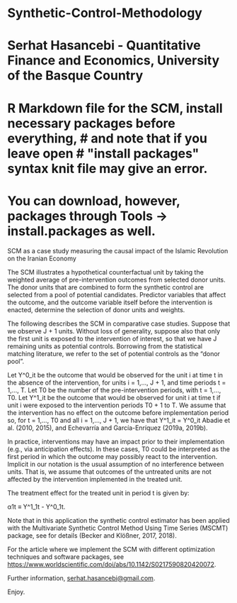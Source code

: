 # Synthetic-Control-Methodology

# Serhat Hasancebi - Quantitative Finance and Economics, University of the Basque Country

# R Markdown file for the SCM, install necessary packages before everything,                                                            # and note that if you leave open # "install packages" syntax knit file may give an error.
# You can download, however, packages through Tools -> install.packages as well.

SCM as a case study measuring the causal impact of the Islamic Revolution on the Iranian Economy


The SCM illustrates a hypothetical counterfactual unit by taking the weighted average of pre-intervention outcomes from selected donor units. The donor units that are combined to form the synthetic control are selected from a pool of potential candidates. Predictor
variables that affect the outcome, and the outcome variable itself before the intervention is enacted, determine the selection of donor units and weights.

The following describes the SCM in comparative case studies. Suppose that we observe J + 1 units. Without loss of generality, suppose also that only the first unit is exposed to the intervention of interest, so that we have J remaining units as potential controls.
Borrowing from the statistical matching literature, we refer to the set of potential controls as the “donor pool”.

Let Y^0_it be the outcome that would be observed for the unit i at time t in the absence of the intervention, for units i = 1,…, J + 1, and time periods t = 1,…, T. Let T0 be the number of the pre-intervention periods, with t = 1,…, T0. Let Y^1_it be the outcome that would be observed for unit i at time t if unit i were exposed to the intervention periods T0 + 1 to T. We assume that the intervention has no effect on the outcome before implementation period so, for t = 1,…, T0 and all i = 1,…, J + 1, we have that Y^1_it = Y^0_it Abadie et al. (2010, 2015), and Echevarría and García-Enríquez (2019a, 2019b).

In practice, interventions may have an impact prior to their implementation (e.g., via anticipation effects). In these cases, T0 could be interpreted as the first period in which the outcome may possibly react to the intervention. Implicit in our notation is the usual assumption of no interference between units. That is, we assume that outcomes of the untreated units are not affected by the intervention implemented in the treated unit.

The treatment effect for the treated unit in period t is given by:

α1t ≡ Y^1_1t - Y^0_1t.

Note that in this application the synthetic control estimator has been applied with the Multivariate Synthetic Control Method Using Time Series (MSCMT) package, see for details  (Becker and Klößner, 2017, 2018).

For the article where we implement the SCM with different optimization techniques and software packages, see https://www.worldscientific.com/doi/abs/10.1142/S0217590820420072.

Further information, serhat.hasancebi@gmail.com.

Enjoy.
